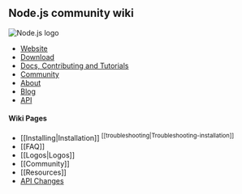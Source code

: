 ## Node.js community wiki
![Node.js logo](https://nodejs.org/images/logos/nodejs.png)
* [Website](https://nodejs.org/)
* [Download](http://nodejs.org/download/)
* [Docs, Contributing and Tutorials](https://nodejs.org/documentation/)
* [Community](https://nodejs.org/community/)
* [About](https://nodejs.org/about/)
* [Blog](http://blog.nodejs.org/)
* [API](https://nodejs.org/api/all.html)

#### Wiki Pages
* [[Installing|Installation]] <sup>[[troubleshooting|Troubleshooting-installation]]</sup>
* [[FAQ]]
* [[Logos|Logos]]
* [[Community]]
* [[Resources]]
* [API Changes](https://github.com/joyent/node/wiki#api-changes)
